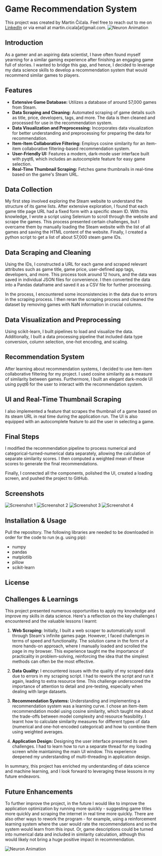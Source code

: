 # Game Recommendation System
This project was created by Martin Čičala. Feel free to reach out to me on [LinkedIn](https://www.linkedin.com/in/martin-%C4%8Di%C4%8Dala-545638182/) or via email at martin.cicala[at]gmail.com.
![Neuron Animation](https://github.com/arctic-source/game_recommendation/blob/master/animations/best/2.gif)

## Introduction
As a gamer and an aspiring data scientist, I have often found myself yearning for a similar gaming experience after finishing an engaging game full of stories. I wanted to bridge this gap, and hence, I decided to leverage my data science skills to develop a recommendation system that would recommend similar games to players.

## Features
* **Extensive Game Database:** Utilizes a database of around 57,000 games from Steam.
* **Data Scraping and Cleaning:** Automated scraping of game details such as title, price, developers, tags, and more. The data is then cleaned and processed for use in the recommendation system.
* **Data Visualization and Preprocessing:** Incorporates data visualization for better understanding and preprocessing for preparing the data for recommendation.
* **Item-Item Collaborative Filtering:** Employs cosine similarity for an item-item collaborative filtering-based recommendation system.
* **User-Friendly UI:** Features a modern, dark-mode user interface built with pyqt6, which includes an autocomplete feature for easy game selection.
* **Real-Time Thumbnail Scraping:** Fetches game thumbnails in real-time based on the game's Steam URL.


## Data Collection
My first step involved exploring the Steam website to understand the structure of its game lists. After extensive exploration, I found that each game title page URL had a fixed form with a specific steam ID. With this knowledge, I wrote a script using Selenium to scroll through the website and scrape the games. This process presented certain challenges, but I overcame them by manually loading the Steam website with the list of all games and saving the HTML content of the website. Finally, I created a python script to get a list of about 57,000 steam game IDs.

## Data Scraping and Cleaning
Using the IDs, I constructed a URL for each game and scraped relevant attributes such as game title, game price, user-defined app tags, developers, and more. This process took around 12 hours, and the data was saved in individual JSON files for convenience. I then converted the data into a Pandas dataframe and saved it as a CSV file for further processing.

In the process, I encountered some inconsistencies in the data due to errors in the scraping process. I then reran the scraping process and cleaned the dataset by removing games with NaN information in crucial columns.

## Data Visualization and Preprocessing
Using scikit-learn, I built pipelines to load and visualize the data. Additionally, I built a data processing pipeline that included data type conversion, column selection, one-hot encoding, and scaling.

## Recommendation System
After learning about recommendation systems, I decided to use item-item collaborative filtering for my project. I used cosine similarity as a measure of similarity between games. Furthermore, I built an elegant dark-mode UI using pyqt6 for the user to interact with the recommendation system.

## UI and Real-Time Thumbnail Scraping
I also implemented a feature that scrapes the thumbnail of a game based on its steam URL in real time during the application run. The UI is also equipped with an autocomplete feature to aid the user in selecting a game.

## Final Steps
I modified the recommendation pipeline to process numerical and categorical-turned-numerical data separately, allowing the calculation of separate similarity scores. I then computed a weighted mean of these scores to generate the final recommendations.

Finally, I connected all the components, polished the UI, created a loading screen, and pushed the project to GitHub.

## Screenshots
![Screenshot 1](/screenshots/0.PNG)
![Screenshot 2](/screenshots/1.PNG)
![Screenshot 3](/screenshots/13.PNG)
![Screenshot 4](/screenshots/6.PNG)

## Installation & Usage
Pull the repository. The following libraries are needed to be downloaded in order for the code to run (e.g. using pip):
* numpy  
* pandas  
* matplotlib  
* pillow  
* scikit-learn  

## License


## Challenges & Learnings

This project presented numerous opportunities to apply my knowledge and improve my skills in data science. Here's a reflection on the key challenges I encountered and the valuable lessons I learnt:

1. **Web Scraping:** Initially, I built a web scraper to automatically scroll through Steam's infinite games page. However, I faced challenges in terms of speed and functionality. The solution came in the form of a more hands-on approach, where I manually loaded and scrolled the page in my browser. This experience taught me the importance of practicality in problem-solving, reinforcing the idea that the simplest methods can often be the most effective.

2. **Data Quality:** I encountered issues with the quality of my scraped data due to errors in my scraping script. I had to rework the script and run it again, leading to extra resource time. This challenge underscored the importance of attention to detail and pre-testing, especially when dealing with large datasets.

3. **Recommendation Systems:** Understanding and implementing a recommendation system was a learning curve. I chose an item-item recommendation model using cosine similarity, which taught me about the trade-offs between model complexity and resource feasibility. I learnt how to calculate similarity measures for different types of data (numerical and one-hot-encoded categorical) and how to combine them using weighted averages.

4. **Application Design:** Designing the user interface presented its own challenges. I had to learn how to run a separate thread for my loading screen while maintaining the main UI window. This experience deepened my understanding of multi-threading in application design.

In summary, this project has enriched my understanding of data science and machine learning, and I look forward to leveraging these lessons in my future endeavors.

## Future Enhancements
To further improve the project, in the future I would like to improve the application optimization by running more quickly - suggesting game titles more quickly and scraping the internet in real time more quickly. There are also other ways to rework the program - for example, using a reinforcement learning system where the user would rate the recommendations and so the system would learn from this input. Or, game descriptions could be turned into numerical data and included in similarity calculation, although this would likely not bring a huge positive impact in recommendation.

![Neuron Animation](https://github.com/arctic-source/game_recommendation/blob/master/animations/best/3.gif)
